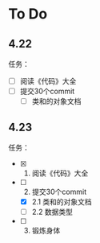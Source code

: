# To Do

## 4.22
任务：
- [ ] 阅读《代码》大全
- [ ] 提交30个commit
  - [ ] 类和的对象文档
  
## 4.23
任务：
- [x] 1. 阅读《代码》大全
- [ ] 2. 提交30个commit
  - [x] 2.1 类和的对象文档
  - [ ] 2.2 数据类型
- [ ] 3. 锻炼身体
